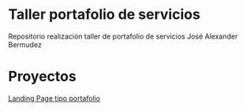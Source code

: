 # Taller portafolio de servicios

Repositorio realización taller de portafolio de servicios José Alexander Bermudez

# Proyectos

[Landing Page tipo portafolio](https://jabermudez.github.io/cv2021/portafolio)